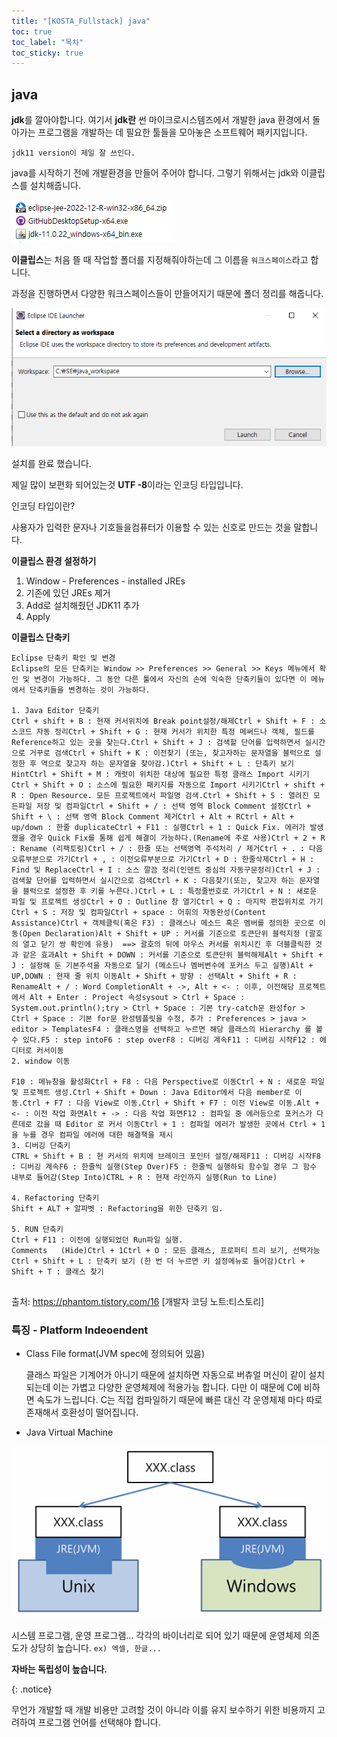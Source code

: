 ```yaml
---
title: "[KOSTA_Fullstack] java"
toc: true
toc_label: "목차"
toc_sticky: true
---
```


## java



<span class="hlm">**jdk**</span>를 깔아야합니다. 여기서 **jdk란** 썬 마이크로시스템즈에서 개발한 java 환경에서 돌아가는 프로그램을 개발하는 데 필요한 툴들을 모아놓은 소프트웨어 패키지입니다.

`jdk11 version이 제일 잘 쓰인다.`

java를 시작하기 전에 개발환경을 만들어 주어야 합니다. 그렇기 위해서는 jdk와 이클립스를 설치해줍니다.

![image-20240123114122474](/images/2024-01-23-첫날/image-20240123114122474.png)

**이클립스**는 처음 뜰 때 작업할 폴더를 지정해줘야하는데 그 이름을 `워크스페이스`라고 합니다.

과정을 진행하면서 다양한 워크스페이스들이 만들어지기 때문에 폴더 정리를 해줍니다.

![image-20240123113530787](/images/2024-01-23-첫날/image-20240123113530787.png)

설치를 완료 했습니다.

제일 많이 보편화 되어있는것 <span class ="hlm">**UTF -8**</span>이라는 인코딩 타입입니다.

인코딩 타입이란?

사용자가 입력한 문자나 기호들을컴퓨터가 이용할 수 있는 신호로 만드는 것을 말합니다.



**이클립스 환경 설정하기**

1. Window - Preferences - installed JREs 
2. 기존에 있던 JREs 제거
3. Add로 설치해줬던 JDK11 추가
4. Apply



**이클립스 단축키**

```
Eclipse 단축키 확인 및 변경
Eclipse의 모든 단축키는 Window >> Preferences >> General >> Keys 메뉴에서 확인 및 변경이 가능하다. 그 동안 다른 툴에서 자신의 손에 익숙한 단축키들이 있다면 이 메뉴에서 단축키들을 변경하는 것이 가능하다.
 
1. Java Editor 단축키
Ctrl + shift + B : 현재 커서위치에 Break point설정/해제Ctrl + Shift + F : 소스코드 자동 정리Ctrl + Shift + G : 현재 커서가 위치한 특정 메써드나 객체, 필드를 Reference하고 있는 곳을 찾는다.Ctrl + Shift + J : 검색할 단어를 입력하면서 실시간으로 거꾸로 검색Ctrl + Shift + K : 이전찾기 (또는, 찾고자하는 문자열을 블럭으로 설정한 후 역으로 찾고자 하는 문자열을 찾아감.)Ctrl + Shift + L : 단축키 보기 HintCtrl + Shift + M : 캐럿이 위치한 대상에 필요한 특정 클래스 Import 시키기Ctrl + Shift + O : 소스에 필요한 패키지를 자동으로 Import 시키기Ctrl + shift + R : Open Resource. 모든 프로젝트에서 파일명 검색.Ctrl + Shift + S : 열려진 모든파일 저장 및 컴파일Ctrl + Shift + / : 선택 영역 Block Comment 설정Ctrl + Shift + \ : 선택 영역 Block Comment 제거Ctrl + Alt + RCtrl + Alt + up/down : 한줄 duplicateCtrl + F11 : 실행Ctrl + 1 : Quick Fix. 에러가 발생했을 경우 Quick Fix를 통해 쉽게 해결이 가능하다.(Rename에 주로 사용)Ctrl + 2 + R : Rename (리팩토링)Ctrl + / : 한줄 또는 선택영역 주석처리 / 제거Ctrl + . : 다음오류부분으로 가기Ctrl + , : 이전오류부분으로 가기Ctrl + D : 한줄삭제Ctrl + H : Find 및 ReplaceCtrl + I : 소스 깔끔 정리(인덴트 중심의 자동구문정리)Ctrl + J : 검색할 단어를 입력하면서 실시간으로 검색Ctrl + K : 다음찾기(또는, 찾고자 하는 문자열을 블럭으로 설정한 후 키를 누른다.)Ctrl + L : 특정줄번호로 가기Ctrl + N : 새로운 파일 및 프로젝트 생성Ctrl + O : Outline 창 열기Ctrl + Q : 마지막 편집위치로 가기Ctrl + S : 저장 및 컴파일Ctrl + space : 어휘의 자동완성(Content Assistance)Ctrl + 객체클릭(혹은 F3) : 클래스나 메소드 혹은 멤버를 정의한 곳으로 이동(Open Declaration)Alt + Shift + UP : 커서를 기준으로 토큰단위 블럭지정 (괄호의 열고 닫기 쌍 확인에 유용)  ==> 괄호의 뒤에 마우스 커서를 위치시킨 후 더블클릭한 것과 같은 효과Alt + Shift + DOWN : 커서를 기준으로 토큰단위 블럭해제Alt + Shift + J : 설정해 둔 기본주석을 자동으로 달기 (메소드나 멤버변수에 포커스 두고 실행)Alt + UP,DOWN : 현재 줄 위치 이동Alt + Shift + 방향 : 선택Alt + Shift + R : RenameAlt + / : Word CompletionAlt + ->, Alt + <- : 이후, 이전해당 프로젝트에서 Alt + Enter : Project 속성sysout > Ctrl + Space : System.out.println();try > Ctrl + Space : 기본 try-catch문 완성for > Ctrl + Space : 기본 for문 완성템플릿을 수정, 추가 : Preferences > java > editor > TemplatesF4 : 클래스명을 선택하고 누르면 해당 클래스의 Hierarchy 를 볼 수 있다.F5 : step intoF6 : step overF8 : 디버깅 계속F11 : 디버깅 시작F12 : 에디터로 커서이동
2. window 이동
 
F10 : 메뉴창을 활성화Ctrl + F8 : 다음 Perspective로 이동Ctrl + N : 새로운 파일 및 프로젝트 생성.Ctrl + Shift + Down : Java Editor에서 다음 member로 이동.Ctrl + F7 : 다음 View로 이동.Ctrl + Shift + F7 : 이전 View로 이동.Alt + <- : 이전 작업 화면Alt + -> : 다음 작업 화면F12 : 컴파일 중 에러등으로 포커스가 다른데로 갔을 때 Editor 로 커서 이동Ctrl + 1 : 컴파일 에러가 발생한 곳에서 Ctrl + 1을 누를 경우 컴파일 에러에 대한 해결책을 제시
3. 디버깅 단축키
CTRL + Shift + B : 현 커서의 위치에 브레이크 포인터 설정/해제F11 : 디버깅 시작F8 : 디버깅 계속F6 : 한줄씩 실행(Step Over)F5 : 한줄씩 실행하되 함수일 경우 그 함수 내부로 들어감(Step Into)CTRL + R : 현재 라인까지 실행(Run to Line)
 
4. Refactoring 단축키
Shift + ALT + 알파벳 : Refactoring을 위한 단축키 임.
 
5. RUN 단축키
Ctrl + F11 : 이전에 실행되었던 Run파일 실행.
Comments   (Hide)Ctrl + 1Ctrl + O : 모든 클래스, 프로퍼티 트리 보기, 선택가능Ctrl + Shift + L : 단축키 보기 (한 번 더 누르면 키 설정메뉴로 들어감)Ctrl + Shift + T : 클래스 찾기
 
```

출처: https://phantom.tistory.com/16 [개발자 코딩 노트:티스토리]



### 특징 - Platform Indeoendent

- Class File format(JVM spec에 정의되어 있음)

  클래스 파일은 기계어가 아니기 때문에 설치하면 자동으로 버츄얼 머신이 같이 설치되는데 이는 가볍고 다양한 운영체제에 적용가능 합니다. 다만 이 때문에 C에 비하면 속도가 느립니다. C는 직접 컴파일하기 때문에 빠른 대신 각 운영체제 마다 따로 존재해서 호환성이 떨어집니다.

- Java Virtual Machine

![image-20240123120841147](/../../images/2024-01-23-첫날/image-20240123120841147.png)

시스템 프로그램, 운영 프로그램... 각각의 바이너리로 되어 있기 때문에 운영체제 의존도가 상당히 높습니다.
`ex) 엑셀, 한글...`

<span class="hlm">**자바는 독립성이 높습니다.**</span>

{: .notice}

무언가 개발할 때 개발 비용만 고려할 것이 아니라 이를 유지 보수하기 위한 비용까지 고려하여 프로그램 언어를 선택해야 합니다.

